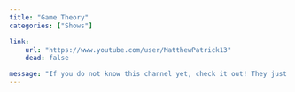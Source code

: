 ```yaml
---
title: "Game Theory"
categories: ["Shows"]

link:
    url: "https://www.youtube.com/user/MatthewPatrick13"
    dead: false

message: "If you do not know this channel yet, check it out! They just crossed one million subscribers on Youtube."
---
```

